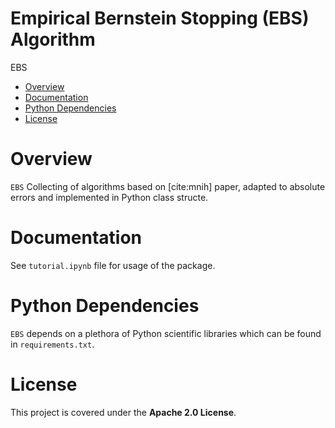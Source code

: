 # Empirical Bernstein Stopping (EBS) Algorithm

EBS

- [Overview](#overview)
- [Documentation](#documentation)
- [Python Dependencies](#Python-Dependencies)
- [License](#license)

# Overview
``EBS`` 
Collecting of algorithms based on [cite:mnih] paper, adapted to absolute errors and implemented in Python class structe.

# Documentation
See `tutorial.ipynb` file for usage of the package.

# Python Dependencies
`EBS` depends on a plethora of Python scientific libraries which can be found in `requirements.txt`.

# License
This project is covered under the **Apache 2.0 License**.
